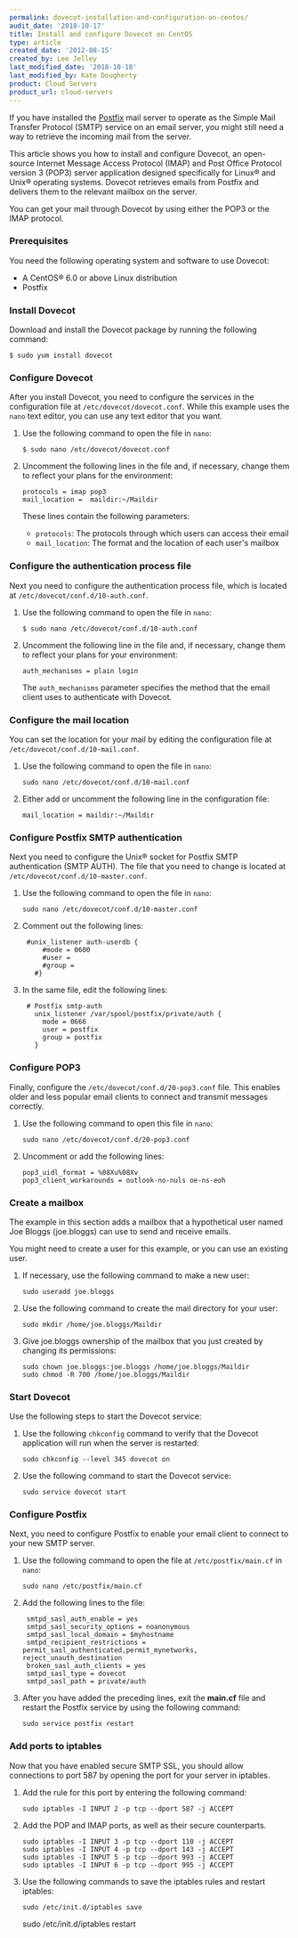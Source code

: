 ```yaml
---
permalink: dovecot-installation-and-configuration-on-centos/
audit_date: '2018-10-17'
title: Install and configure Dovecot on CentOS
type: article
created_date: '2012-08-15'
created_by: Lee Jelley
last_modified_date: '2018-10-18'
last_modified_by: Kate Dougherty
product: Cloud Servers
product_url: cloud-servers
---
```


If you have installed the [Postfix](http://www.postfix.org) mail server to
operate as the Simple Mail Transfer Protocol (SMTP) service on an
email server, you might still need a way to retrieve the incoming mail
from the server.

This article shows you how to install and configure Dovecot, an
open-source Internet Message Access Protocol (IMAP) and Post Office Protocol
version 3 (POP3) server application designed specifically for Linux&reg; and
Unix&reg; operating systems. Dovecot retrieves emails from Postfix and
delivers them to the relevant mailbox on the server.

You can get your mail through Dovecot by using either the POP3 or the IMAP
protocol.

### Prerequisites

You need the following operating system and software to use Dovecot:

- A CentOS&reg; 6.0 or above Linux distribution
- Postfix

### Install Dovecot

Download and install the Dovecot package by running the following command:

    $ sudo yum install dovecot

### Configure Dovecot

After you install Dovecot, you need to configure the services in the
configuration file at `/etc/dovecot/dovecot.conf`. While this example uses
the `nano` text editor, you can use any text editor that you want.

1. Use the following command to open the file in `nano`:

       $ sudo nano /etc/dovecot/dovecot.conf

2. Uncomment the following lines in the file and, if necessary, change them to
   reflect your plans for the environment:

       protocols = imap pop3
       mail_location =  maildir:~/Maildir

    These lines contain the following parameters:

    - `protocols`: The protocols through which users can access their
      email
    - `mail_location`: The format and the location of each user's
      mailbox

### Configure the authentication process file

Next you need to configure the authentication process file,
which is located at `/etc/dovecot/conf.d/10-auth.conf`.

1. Use the following command to open the file in `nano`:

       $ sudo nano /etc/dovecot/conf.d/10-auth.conf

2. Uncomment the following line in the file and, if necessary, change them to
   reflect your plans for your environment:

       auth_mechanisms = plain login

    The `auth_mechanisms` parameter specifies the method that the email client
    uses to authenticate with Dovecot.

### Configure the mail location

You can set the location for your mail by editing the configuration file at
`/etc/dovecot/conf.d/10-mail.conf`.

1. Use the following command to open the file in `nano`:

       sudo nano /etc/dovecot/conf.d/10-mail.conf

2. Either add or uncomment the following line in the configuration file:

       mail_location = maildir:~/Maildir

### Configure Postfix SMTP authentication

Next you need to configure the Unix&reg; socket for Postfix SMTP
authentication (SMTP AUTH). The file that you need to change is located at
`/etc/dovecot/conf.d/10-master.conf`.

1. Use the following command to open the file in `nano`:

       sudo nano /etc/dovecot/conf.d/10-master.conf

2. Comment out the following lines:

        #unix_listener auth-userdb {
            #mode = 0600
            #user =
            #group =
          #}

3. In the same file, edit the following lines:

        # Postfix smtp-auth
          unix_listener /var/spool/postfix/private/auth {
            mode = 0666
            user = postfix
            group = postfix
          }

### Configure POP3

Finally, configure the `/etc/dovecot/conf.d/20-pop3.conf` file. This enables
older and less popular email clients to connect and transmit messages
correctly.

1. Use the following command to open this file in `nano`:

       sudo nano /etc/dovecot/conf.d/20-pop3.conf

2. Uncomment or add the following lines:

       pop3_uidl_format = %08Xu%08Xv
       pop3_client_workarounds = outlook-no-nuls oe-ns-eoh

### Create a mailbox

The example in this section adds a mailbox that a hypothetical user named Joe
Bloggs (joe.bloggs) can use to send and receive emails.

You might need to create a user for this example, or you can use an
existing user.

1. If necessary, use the following command to make a new user:

       sudo useradd joe.bloggs

2. Use the following command to create the mail directory for your user:

       sudo mkdir /home/joe.bloggs/Maildir

3. Give joe.bloggs ownership of the mailbox that you just created by changing
   its permissions:

       sudo chown joe.bloggs:joe.bloggs /home/joe.bloggs/Maildir
       sudo chmod -R 700 /home/joe.bloggs/Maildir

### Start Dovecot

Use the following steps to start the Dovecot service:

1. Use the following `chkconfig` command to verify that the Dovecot
   application will run when the server is restarted:

       sudo chkconfig --level 345 dovecot on

2. Use the following command to start the Dovecot service:

       sudo service dovecot start

### Configure Postfix

Next, you need to configure Postfix to enable your email client to connect to
your new SMTP server.

1. Use the following command to open the file at `/etc/postfix/main.cf` in
   `nano`:

       sudo nano /etc/postfix/main.cf

2. Add the following lines to the file:

        smtpd_sasl_auth_enable = yes
        smtpd_sasl_security_options = noanonymous
        smtpd_sasl_local_domain = $myhostname
        smtpd_recipient_restrictions = permit_sasl_authenticated,permit_mynetworks, reject_unauth_destination
        broken_sasl_auth_clients = yes
        smtpd_sasl_type = dovecot
        smtpd_sasl_path = private/auth

3. After you have added the preceding lines, exit the **main.cf** file and
   restart the Postfix service by using the following command:

       sudo service postfix restart

### Add ports to iptables

Now that you have enabled secure SMTP SSL, you should allow connections
to port 587 by opening the port for your server in iptables.

1. Add the rule for this port by entering the following command:

       sudo iptables -I INPUT 2 -p tcp --dport 587 -j ACCEPT

2. Add the POP and IMAP ports, as well as their secure counterparts.

       sudo iptables -I INPUT 3 -p tcp --dport 110 -j ACCEPT
       sudo iptables -I INPUT 4 -p tcp --dport 143 -j ACCEPT
       sudo iptables -I INPUT 5 -p tcp --dport 993 -j ACCEPT
       sudo iptables -I INPUT 6 -p tcp --dport 995 -j ACCEPT

3. Use the following commands to save the iptables rules and restart iptables:

       sudo /etc/init.d/iptables save
      sudo /etc/init.d/iptables restart
